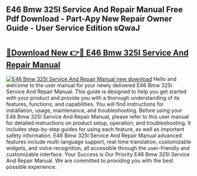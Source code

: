 ## E46 Bmw 325I Service And Repair Manual Free Pdf Download - Part-Apy New Repair Owner Guide - User Service Edition sQwaJ

# <h2><a href="http://bc66306.oget.top/?id=E46+Bmw+325I+Service+And+Repair+Manual">🔗Download New 👉🔴 E46 Bmw 325I Service And Repair Manual</a></h2>

[![E46 Bmw 325I Service And Repair Manual new download](https://i.imgur.com/5g1atiW.png)](http://bc66306.oget.top/?id=E46+Bmw+325I+Service+And+Repair+Manual)
Hello and welcome to the user manual for your newly delivered E46 Bmw 325I Service And Repair Manual. This guide is designed to help you get started with your product and provide you with a thorough understanding of its features, functions, and capabilities. You will find instructions for installation, usage, maintenance, and troubleshooting. Before using your E46 Bmw 325I Service And Repair Manual, please refer to this user manual for detailed instructions on product setup, operation, and troubleshooting. It includes step-by-step guides for using each feature, as well as important safety information. E46 Bmw 325I Service And Repair Manual advanced features include multi-language support, real-time translation, customizable widgets, and voice recognition, all accessible through the user-friendly and customizable interface. Your Success is Our Priority E46 Bmw 325I Service And Repair Manual. We are committed to providing you with the best possible experience.
